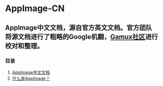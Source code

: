 # AppImage-CN
AppImage中文文档，源自官方英文文档。官方团队将源文档进行了粗略的Google机翻，[Gamux社区](https://www.linuxgame.cn)进行校对和整理。
---
### 目录
1. [AppImage中文文档](aaa_index.md)
2. [什么是AppImage？](appimage.md)